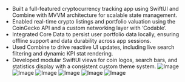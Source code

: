 -  Built a full-featured cryptocurrency tracking app using SwiftUI and Combine with MVVM architecture for
   scalable state management.
-  Enabled real-time crypto listings and portfolio valuation using the CoinGecko API and a custom networking
layer with ‘Codable‘.
-  Integrated Core Data to persist user portfolio data locally, ensuring offline support and data durability across
app sessions.
-  Used Combine to drive reactive UI updates, including live search filtering and dynamic KPI stat rendering.
-  Developed modular SwiftUI views for coin logos, search bars, and statistics display with a consistent custom
theme system.
![Image](https://github.com/user-attachments/assets/0b14d8c2-7359-4884-90ac-7558ab87b91d)
![Image](https://github.com/user-attachments/assets/fcfd39a2-d123-4cd2-b7fa-cdb0ea37992b)
![Image](https://github.com/user-attachments/assets/042d112c-5782-4704-8e8f-1311e550fbdc)
![Image](https://github.com/user-attachments/assets/5a097e7d-1995-4784-bce3-796717d6e504)
![Image](https://github.com/user-attachments/assets/08bb5143-e492-4d3f-b03a-a1388db77d82)
![Image](https://github.com/user-attachments/assets/af2e851d-1618-4979-a80a-c402d987cdc8)
